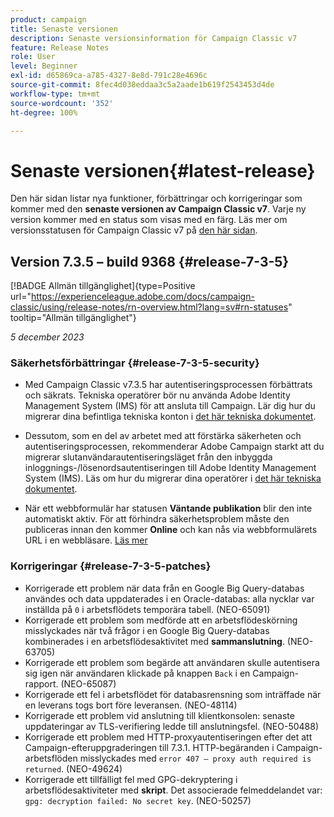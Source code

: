 ```yaml
---
product: campaign
title: Senaste versionen
description: Senaste versionsinformation för Campaign Classic v7
feature: Release Notes
role: User
level: Beginner
exl-id: d65869ca-a785-4327-8e8d-791c28e4696c
source-git-commit: 8fec4d038eddaa3c5a2aade1b619f2543453d4de
workflow-type: tm+mt
source-wordcount: '352'
ht-degree: 100%

---
```


# Senaste versionen{#latest-release}

Den här sidan listar nya funktioner, förbättringar och korrigeringar som kommer med den **senaste versionen av Campaign Classic v7**. Varje ny version kommer med en status som visas med en färg. Läs mer om versionsstatusen för Campaign Classic v7 på [den här sidan](rn-overview.md).

## Version 7.3.5 – build 9368 {#release-7-3-5}

[!BADGE Allmän tillgänglighet]{type=Positive url="https://experienceleague.adobe.com/docs/campaign-classic/using/release-notes/rn-overview.html?lang=sv#rn-statuses" tooltip="Allmän tillgänglighet"}


_5 december 2023_


### Säkerhetsförbättringar {#release-7-3-5-security}


* Med Campaign Classic v7.3.5 har autentiseringsprocessen förbättrats och säkrats. Tekniska operatörer bör nu använda Adobe Identity Management System (IMS) för att ansluta till Campaign. Lär dig hur du migrerar dina befintliga tekniska konton i [det här tekniska dokumentet](../../technotes/using/ims-migration.md).

* Dessutom, som en del av arbetet med att förstärka säkerheten och autentiseringsprocessen, rekommenderar Adobe Campaign starkt att du migrerar slutanvändarautentiseringsläget från den inbyggda inloggnings-/lösenordsautentiseringen till Adobe Identity Management System (IMS). Läs om hur du migrerar dina operatörer i [det här tekniska dokumentet](../../technotes/using/migrate-users-to-ims.md).

* När ett webbformulär har statusen **Väntande publikation** blir den inte automatiskt aktiv. För att förhindra säkerhetsproblem måste den publiceras innan den kommer **Online** och kan nås via webbformulärets URL i en webbläsare. [Läs mer](../../web/using/publishing-a-web-form.md#life-cycle-of-a-form)

### Korrigeringar {#release-7-3-5-patches}

* Korrigerade ett problem när data från en Google Big Query-databas användes och data uppdaterades i en Oracle-databas: alla nycklar var inställda på `0` i arbetsflödets temporära tabell. (NEO-65091)
* Korrigerade ett problem som medförde att en arbetsflödeskörning misslyckades när två frågor i en Google Big Query-databas kombinerades i en arbetsflödesaktivitet med **sammanslutning**. (NEO-63705)
* Korrigerade ett problem som begärde att användaren skulle autentisera sig igen när användaren klickade på knappen `Back` i en Campaign-rapport. (NEO-65087)
* Korrigerade ett fel i arbetsflödet för databasrensning som inträffade när en leverans togs bort före leveransen. (NEO-48114)
* Korrigerade ett problem vid anslutning till klientkonsolen: senaste uppdateringar av TLS-verifiering ledde till anslutningsfel. (NEO-50488)
* Korrigerade ett problem med HTTP-proxyautentiseringen efter det att Campaign-efteruppgraderingen till 7.3.1. HTTP-begäranden i Campaign-arbetsflöden misslyckades med `error 407 – proxy auth required is returned`. (NEO-49624)
* Korrigerade ett tillfälligt fel med GPG-dekryptering i arbetsflödesaktiviteter med **skript**. Det associerade felmeddelandet var: `gpg: decryption failed: No secret key`. (NEO-50257)
  <!--* Workflow temporary tables now have a primary index in Teradata with a Federated Data Access (FDA) connection. (NEO-62575)-->

